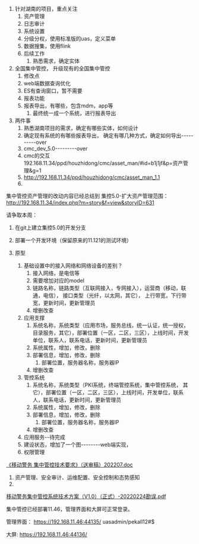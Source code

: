 1. 针对湖南的项目，重点关注
	1. 资产管理
	2. 日志审计
	3. 系统设置
	4. 分级分权，使用标准版的uas，定义菜单
	5. 数据搜集，使用flink
	6. 后续工作
		1. 熟悉需求，确定实体
2. 全国集中管控， 升级现有的全国集中管控
	1. 修改点
	2. web端数据查询优化
	3. ES有查询窗口，暂不需要
	4. 报表功能
	5. 报表导出，有哪些，包含mdm，app等
		1. 最终统一成一个系统，进行报表导出
3. 两件事
	1. 熟悉湖南项目的需求，确定有哪些实体，如何设计
	2. 确定现有系统的有哪些报表导出， 确定有哪几种方式，确定如何导出----------over
	3. cmc_dev_5.0---------over
	4. cmc的交互 192.168.11.34/ppd/houzhidong/cmc/asset_man/#id=b1j1jf&p=资产管理&g=1
	5. http://192.168.11.34/ppd/houzhidong/cmc/asset_man_1.1
	6. 


集中管控资产管理的改动内容已经总结到
集控5.0-扩大资产管理范围： http://192.168.11.34/index.php?m=story&f=view&storyID=631

请争取本周：
1. 在git上建立集控5.0的开发分支
2. 部署一个开发环境（保留原来的11.121的测试环境）

1. 原型
	1. 基础设置中的接入网络和网络设备的差别？
		1. 接入网络，是电信等
		2. 需要增加对应的model
		3. 链路名称，链路类型（互联网接入，专网接入），运营商（移动，联通，电信）， 接口类型（光纤，以太网，其它）， 上行带宽，下行带宽，更新时间，更新管理员
		4. 增删改查
	2. 应用支撑
		1. 系统名称，系统类型（应用市场，服务总线，统一认证，统一授权，目录服务，其它），部署位置（一区，二区，三区），上线时间，开发单位，联系人，联系电话，更新时间，更新管理员
		2. 系统属性，增加，修改，删除
		3. 部署信息，增加，修改，删除
			1. 部署位置，服务器名称，服务器IP
		4. 增删改查
	3. 管控系统
		1. 系统名称，系统类型（PKI系统，终端管控系统，集中管控系统， 其它），部署位置（一区，二区，三区），上线时间，开发单位，联系人，联系电话，更新时间，更新管理员
		2. 系统属性，增加，修改，删除
		3. 部署信息，增加，修改，删除
			1. 部署位置，服务器名称，服务器IP
		4. 增删改查
	4. 应用服务--待完成
	5. 建设状态，增加了一个图--------web端实现，
	6. 权限管理

[《移动警务 集中管控技术要求》（送审稿）202207.doc](http://192.168.11.34/index.php?m=file&f=download&fileID=49558&sid=0glq28pvu9k48nt0o7p99j1nr1)

1. 资产管理、安全审计、运维配置、安全控制和态势感知
2. 

[移动警务集中管控系统技术方案（V1.0）（正式）-20220224勘误.pdf](http://192.168.11.34/index.php?m=file&f=download&fileID=49559&sid=0glq28pvu9k48nt0o7p99j1nr1)


集中管控已经部署11.46，管理界面和大屏可正常登录。

管理界面：
https://192.168.11.46:44135/
uasadmin/pekall12#$

大屏:
https://192.168.11.46:44136/